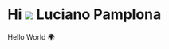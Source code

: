 Hi ![](https://user-images.githubusercontent.com/18350557/176309783-0785949b-9127-417c-8b55-ab5a4333674e.gif) Luciano Pamplona
========================================================================================================================================

 Hello World 🌍   
